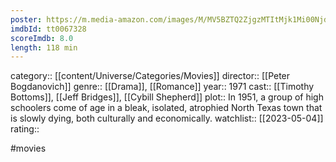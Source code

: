 ```yaml
---
poster: https://m.media-amazon.com/images/M/MV5BZTQ2ZjgzMTItMjk1Mi00NjdlLThmYzQtMDg1MDBmNzFhYmJlXkEyXkFqcGdeQXVyMjUzOTY1NTc@._V1_SX300.jpg
imdbId: tt0067328
scoreImdb: 8.0
length: 118 min
---
```


category:: [[content/Universe/Categories/Movies]]
director:: [[Peter Bogdanovich]]
genre:: [[Drama]], [[Romance]]
year:: 1971
cast:: [[Timothy Bottoms]], [[Jeff Bridges]], [[Cybill Shepherd]]
plot:: In 1951, a group of high schoolers come of age in a bleak, isolated, atrophied North Texas town that is slowly dying, both culturally and economically.
watchlist:: [[2023-05-04]]
rating::

#movies 

